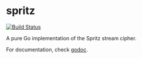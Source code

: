 spritz
======

[![Build Status](https://travis-ci.org/codahale/spritz.png?branch=master)](https://travis-ci.org/codahale/spritz)

A pure Go implementation of the Spritz stream cipher.

For documentation, check [godoc](http://godoc.org/github.com/codahale/spritz).
